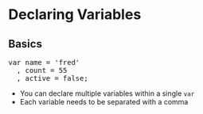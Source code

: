 # Declaring Variables
## Basics

<pre class="code javascript" >
var name = 'fred'
  , count = 55
  , active = false;
</pre>

* You can declare multiple variables within a single `var`
* Each variable needs to be separated with a comma